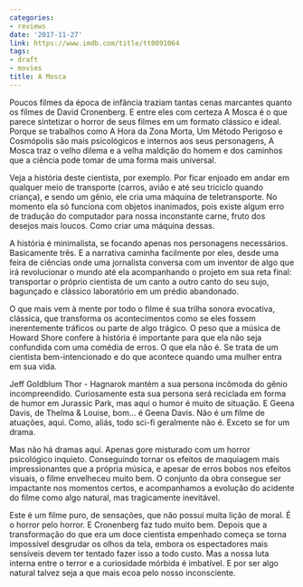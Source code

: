 ```yaml
---
categories:
- reviews
date: '2017-11-27'
link: https://www.imdb.com/title/tt0091064
tags:
- draft
- movies
title: A Mosca
---
```


Poucos filmes da época de infância traziam tantas cenas marcantes quanto os filmes de David Cronenberg. E entre eles com certeza A Mosca é o que parece sintetizar o horror de seus filmes em um formato clássico e ideal. Porque se trabalhos como A Hora da Zona Morta, Um Método Perigoso e Cosmópolis são mais psicológicos e internos aos seus personagens, A Mosca traz o velho dilema e a velha maldição do homem e dos caminhos que a ciência pode tomar de uma forma mais universal.

Veja a história deste cientista, por exemplo. Por ficar enjoado em andar em qualquer meio de transporte (carros, avião e até seu triciclo quando criança), e sendo um gênio, ele cria uma máquina de teletransporte. No momento ela só funciona com objetos inanimados, pois existe algum erro de tradução do computador para nossa inconstante carne, fruto dos desejos mais loucos. Como criar uma máquina dessas.

A história é minimalista, se focando apenas nos personagens necessários. Basicamente três. E a narrativa caminha facilmente por eles, desde uma feira de ciências onde uma jornalista conversa com um inventor de algo que irá revolucionar o mundo até ela acompanhando o projeto em sua reta final: transportar o próprio cientista de um canto a outro canto do seu sujo, bagunçado e clássico laboratório em um prédio abandonado.

O que mais vem à mente por todo o filme é sua trilha sonora evocativa, clássica, que transforma os acontecimentos como se eles fossem inerentemente tráficos ou parte de algo trágico. O peso que a música de Howard Shore confere à história é importante para que ela não seja confundida com uma comédia de erros. O que ela não é. Se trata de um cientista bem-intencionado e do que acontece quando uma mulher entra em sua vida.

Jeff Goldblum Thor - Hagnarok mantém a sua persona incômoda do gênio incompreendido. Curiosamente esta sua persona será reciclada em forma de humor em Jurassic Park, mas aqui o humor é muito de situação. E Geena Davis, de Thelma & Louise, bom... é Geena Davis. Não é um filme de atuações, aqui. Como, aliás, todo sci-fi geralmente não é. Exceto se for um drama.

Mas não há dramas aqui. Apenas gore misturado com um horror psicológico inquieto. Conseguindo tornar os efeitos de maquiagem mais impressionantes que a própria música, e apesar de erros bobos nos efeitos visuais, o filme envelheceu muito bem. O conjunto da obra consegue ser impactante nos momentos certos, e acompanhamos a evolução do acidente do filme como algo natural, mas tragicamente inevitável.

Este é um filme puro, de sensações, que não possui muita lição de moral. É o horror pelo horror. E Cronenberg faz tudo muito bem. Depois que a transformação do que era um doce cientista empenhado começa se torna impossível desgrudar os olhos da tela, embora os espectadores mais sensíveis devem ter tentado fazer isso a todo custo. Mas a nossa luta interna entre o terror e a curiosidade mórbida é imbatível. E por ser algo natural talvez seja a que mais ecoa pelo nosso inconsciente.
